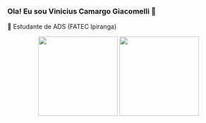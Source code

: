 
  ### Ola! Eu sou Vinicius Camargo Giacomelli 👋
  🔭 Estudante de ADS (FATEC Ipiranga)

<div align = "center"> 
  <a href://beacons.ai/Sdxvi>
  <img height="180em" src="https://github-readme-stats.vercel.app/api?username=Sdxvi&name=ViniciusCamargo&show_icons=true&theme=gruvbox">
  <img height="180em" src="https://github-readme-stats.vercel.app/api/top-langs/?username=Sdxvi&name=ViniciusCamargo&layout=compact&theme=gruvbox">
</div>
<!--
**Sdxvi/Sdxvi** is a ✨ _special_ ✨ repository because its `README.md` (this file) appears on your GitHub profile.

Here are some ideas to get you started:

- 🔭 I’m currently working on ...
- 🌱 I’m currently learning ...
- 👯 I’m looking to collaborate on ...
- 🤔 I’m looking for help with ...
- 💬 Ask me about ...
- 📫 How to reach me: ...
- 😄 Pronouns: ...
- ⚡ Fun fact: ...
-->

